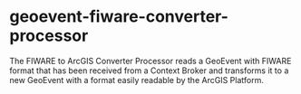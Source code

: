 # geoevent-fiware-converter-processor
The FIWARE to ArcGIS Converter Processor reads a GeoEvent with FIWARE format that has been received from a Context Broker and transforms it to a new GeoEvent with a format easily readable by the ArcGIS Platform.
